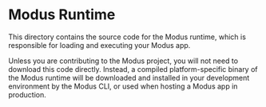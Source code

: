# Modus Runtime

This directory contains the source code for the Modus runtime,
which is responsible for loading and executing your Modus app.

Unless you are contributing to the Modus project, you will not need to download this code directly.
Instead, a compiled platform-specific binary of the Modus runtime will be downloaded and installed
in your development environment by the Modus CLI, or used when hosting a Modus app in production.

